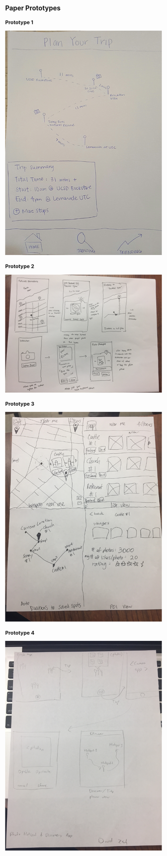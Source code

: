 ## Paper Prototypes

### Prototype 1
![PrototypeJW](images/MapOut.jpg)

### Prototype 2
![PrototypeMC](images/PhotoSpot.jpg)

### Prototype 3
![PrototypeOP](images/TripPlanner.jpg)

### Prototype 4
![PrototypeDZ](images/PhotoHotspot.jpg)
